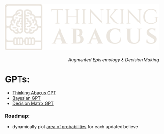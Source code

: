 ![logo](https://raw.githubusercontent.com/franciscoabenza/thinking-abacus/main/landing_page/frontend/resources/logo_sq.png)

<h6 align="right">Augmented Epistemology & Decision Making</h6>

# GPTs:
- [Thinking Abacus GPT](https://chat.openai.com/g/g-AW3RlBY4I-thinking-abacus)
- [Bayesian GPT](https://chat.openai.com/g/g-38nzhDE9y-bayesian-gpt)
- [Decision Matrix GPT](https://chat.openai.com/g/g-38nzhDE9y-bayesian-gpt)


### Roadmap:
- dynamically plot [area of probabilities](https://youtube.com/clip/UgkxArhe_jB5vu-Bx-8Y3eBucPG7ulGPoDyX?si=FtMJme0laWyG8uki) for each updated believe

